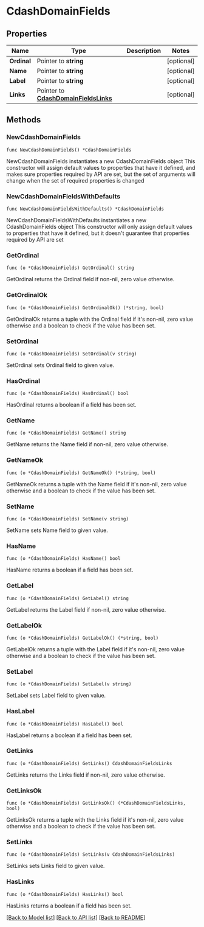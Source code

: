 # CdashDomainFields

## Properties

Name | Type | Description | Notes
------------ | ------------- | ------------- | -------------
**Ordinal** | Pointer to **string** |  | [optional] 
**Name** | Pointer to **string** |  | [optional] 
**Label** | Pointer to **string** |  | [optional] 
**Links** | Pointer to [**CdashDomainFieldsLinks**](CdashDomainFieldsLinks.md) |  | [optional] 

## Methods

### NewCdashDomainFields

`func NewCdashDomainFields() *CdashDomainFields`

NewCdashDomainFields instantiates a new CdashDomainFields object
This constructor will assign default values to properties that have it defined,
and makes sure properties required by API are set, but the set of arguments
will change when the set of required properties is changed

### NewCdashDomainFieldsWithDefaults

`func NewCdashDomainFieldsWithDefaults() *CdashDomainFields`

NewCdashDomainFieldsWithDefaults instantiates a new CdashDomainFields object
This constructor will only assign default values to properties that have it defined,
but it doesn't guarantee that properties required by API are set

### GetOrdinal

`func (o *CdashDomainFields) GetOrdinal() string`

GetOrdinal returns the Ordinal field if non-nil, zero value otherwise.

### GetOrdinalOk

`func (o *CdashDomainFields) GetOrdinalOk() (*string, bool)`

GetOrdinalOk returns a tuple with the Ordinal field if it's non-nil, zero value otherwise
and a boolean to check if the value has been set.

### SetOrdinal

`func (o *CdashDomainFields) SetOrdinal(v string)`

SetOrdinal sets Ordinal field to given value.

### HasOrdinal

`func (o *CdashDomainFields) HasOrdinal() bool`

HasOrdinal returns a boolean if a field has been set.

### GetName

`func (o *CdashDomainFields) GetName() string`

GetName returns the Name field if non-nil, zero value otherwise.

### GetNameOk

`func (o *CdashDomainFields) GetNameOk() (*string, bool)`

GetNameOk returns a tuple with the Name field if it's non-nil, zero value otherwise
and a boolean to check if the value has been set.

### SetName

`func (o *CdashDomainFields) SetName(v string)`

SetName sets Name field to given value.

### HasName

`func (o *CdashDomainFields) HasName() bool`

HasName returns a boolean if a field has been set.

### GetLabel

`func (o *CdashDomainFields) GetLabel() string`

GetLabel returns the Label field if non-nil, zero value otherwise.

### GetLabelOk

`func (o *CdashDomainFields) GetLabelOk() (*string, bool)`

GetLabelOk returns a tuple with the Label field if it's non-nil, zero value otherwise
and a boolean to check if the value has been set.

### SetLabel

`func (o *CdashDomainFields) SetLabel(v string)`

SetLabel sets Label field to given value.

### HasLabel

`func (o *CdashDomainFields) HasLabel() bool`

HasLabel returns a boolean if a field has been set.

### GetLinks

`func (o *CdashDomainFields) GetLinks() CdashDomainFieldsLinks`

GetLinks returns the Links field if non-nil, zero value otherwise.

### GetLinksOk

`func (o *CdashDomainFields) GetLinksOk() (*CdashDomainFieldsLinks, bool)`

GetLinksOk returns a tuple with the Links field if it's non-nil, zero value otherwise
and a boolean to check if the value has been set.

### SetLinks

`func (o *CdashDomainFields) SetLinks(v CdashDomainFieldsLinks)`

SetLinks sets Links field to given value.

### HasLinks

`func (o *CdashDomainFields) HasLinks() bool`

HasLinks returns a boolean if a field has been set.


[[Back to Model list]](../README.md#documentation-for-models) [[Back to API list]](../README.md#documentation-for-api-endpoints) [[Back to README]](../README.md)


